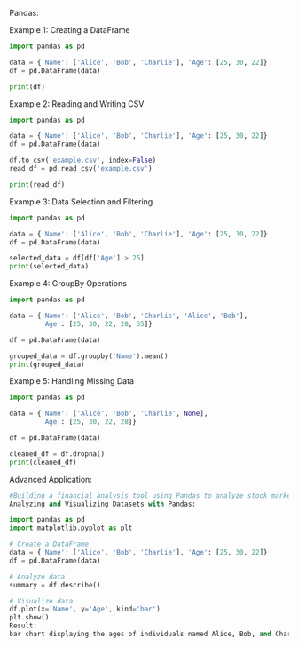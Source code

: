 Pandas:

Example 1: Creating a DataFrame

```python
import pandas as pd

data = {'Name': ['Alice', 'Bob', 'Charlie'], 'Age': [25, 30, 22]}
df = pd.DataFrame(data)

print(df)
```
Example 2: Reading and Writing CSV

```python
import pandas as pd

data = {'Name': ['Alice', 'Bob', 'Charlie'], 'Age': [25, 30, 22]}
df = pd.DataFrame(data)

df.to_csv('example.csv', index=False)
read_df = pd.read_csv('example.csv')

print(read_df)
```
Example 3: Data Selection and Filtering

```python
import pandas as pd

data = {'Name': ['Alice', 'Bob', 'Charlie'], 'Age': [25, 30, 22]}
df = pd.DataFrame(data)

selected_data = df[df['Age'] > 25]
print(selected_data)
```
Example 4: GroupBy Operations

```python
import pandas as pd

data = {'Name': ['Alice', 'Bob', 'Charlie', 'Alice', 'Bob'],
        'Age': [25, 30, 22, 28, 35]}

df = pd.DataFrame(data)

grouped_data = df.groupby('Name').mean()
print(grouped_data)
```
Example 5: Handling Missing Data

```python
import pandas as pd

data = {'Name': ['Alice', 'Bob', 'Charlie', None],
        'Age': [25, 30, 22, 28]}

df = pd.DataFrame(data)

cleaned_df = df.dropna()
print(cleaned_df)
```

Advanced Application:

```python
#Building a financial analysis tool using Pandas to analyze stock market data and generate insights.
Analyzing and Visualizing Datasets with Pandas:

import pandas as pd
import matplotlib.pyplot as plt

# Create a DataFrame
data = {'Name': ['Alice', 'Bob', 'Charlie'], 'Age': [25, 30, 22]}
df = pd.DataFrame(data)

# Analyze data
summary = df.describe()

# Visualize data
df.plot(x='Name', y='Age', kind='bar')
plt.show()
Result:
bar chart displaying the ages of individuals named Alice, Bob, and Charlie.
```
